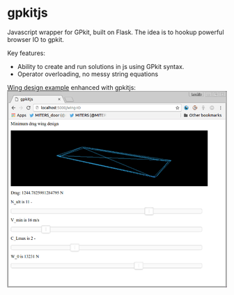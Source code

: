 # gpkitjs
Javascript wrapper for GPkit, built on Flask. The idea is to hookup powerful browser IO to gpkit.

Key features:
- Ability to create and run solutions in js using GPkit syntax.
- Operator overloading, no messy string equations

[Wing design example](demo.gif) enhanced with gpkitjs:
![demo gif]( demo.gif "Logo Title Text 1")


